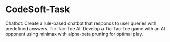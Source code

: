 # CodeSoft-Task
 Chatbot: Create a rule-based chatbot that responds to user queries with predefined answers.  Tic-Tac-Toe AI: Develop a Tic-Tac-Toe game with an AI opponent using minimax with alpha-beta pruning for optimal play.
